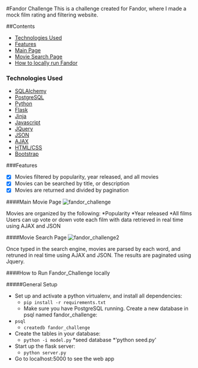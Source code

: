 #Fandor Challenge
This is a challenge created for Fandor, where I made a mock film rating and filtering website.

##Contents
* [Technologies Used](#technologiesused)
* [Features](#feautures)
* [Main Page](#main)
* [Movie Search Page](#search)
* [How to locally run Fandor](#run)

### <a name="technologiesused"></a>Technologies Used

* [SQLAlchemy](http://www.sqlalchemy.org/)
* [PostgreSQL](https://www.postgresql.org/)
* [Python](https://www.python.org/)
* [Flask](http://flask.pocoo.org/)
* [Jinja](http://jinja.pocoo.org/)
* [Javascript](https://www.javascript.com/)
* [JQuery](https://jquery.com/)
* [JSON](http://www.json.org/)
* [AJAX](http://api.jquery.com/jquery.ajax/)
* [HTML/CSS](http://www.w3schools.com/html/html_css.asp)
* [Bootstrap](http://getbootstrap.com/)

###<a name="features"></a>Features

- [x] Movies filtered by popularity, year released, and all movies
- [x] Movies can be searched by title, or description
- [x] Movies are returned and divided by pagination

####<a name="main"></a>Main Movie Page
![fandor_challenge](https://cloud.githubusercontent.com/assets/11432315/24941158/3f8056b2-1efd-11e7-8057-bc66df43589b.gif)

Movies are organized by the following:
*Popularity
*Year released
*All films
Users can up vote or down vote each film with data retrieved in real time using AJAX and JSON


####<a name="search"></a>Movie Search Page
![fandor_challenge2](https://cloud.githubusercontent.com/assets/11432315/24941183/692066ec-1efd-11e7-9a48-21b3e8c9d3fc.gif)

Once typed in the search engine, movies are parsed by each word, and retruned in real time using AJAX and JSON. The results are paginated using Jquery. 


####<a name="run"></a>How to Run Fandor_Challenge locally

#####General Setup
* Set up and activate a python virtualenv, and install all dependencies:
    * `pip install -r requirements.txt`
  * Make sure you have PostgreSQL running. Create a new database in psql named fandor_challenge:
* `psql`
  * `createdb fandor_challenge`
 * Create the tables in your database:
    * `python -i model.py`
    *seed database
    	*'python seed.py'
 * Start up the flask server:
    * `python server.py`
 * Go to localhost:5000 to see the web app
